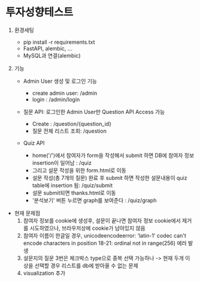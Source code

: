 # 투자성향테스트 

1. 환경세팅
    - pip install -r requirements.txt
    - FastAPI, alembic, ...
    - MySQL과 연결(alembic)

2. 기능
    - Admin User 생성 및 로그인 기능
        - create admin user: /admin
        - login : /admin/login
    - 질문 API: 로그인한 Admin User만 Question API Access 가능
        - Create : /question/{question_id}
        - 질문 전체 리스트 조회: /question

    - Quiz API
        - home('/')에서 참여자가 form을 작성해서 submit 하면 DB에 참여자 정보 insertion이 일어남 : /quiz 
        - 그리고 설문 작성을 위한 form.html로 이동
        - 설문 작성(총 7개의 질문) 완료 후 submit 하면 작성한 설문내용이 quiz table에 insertion 됨: /quiz/submit
        - 설문 submit되면 thanks.html로 이동
        - '분석보기' 버튼 누르면 graph를 보여준다 : /quiz/graph


- 현재 문제점
    1. 참여자 정보를 cookie에 생성후, 설문이 끝나면 참여자 정보 cookie에서 제거를 시도하였으나, 
    브라우저상에 cookie가 남아있지 않음
    2. 참여자 이름이 한글일 경우, unicodeencodeerror: 'latin-1' codec can't encode characters in position 18-21: ordinal not in range(256) 에러 발생 
    3. 설문지의 질문 3번은 체크박스 type으로 중복 선택 가능하나 -> 현재 두개 이상을 선택할 경우 리스트를 db에 받아올 수 없는 문제
    4. visualization 추가 